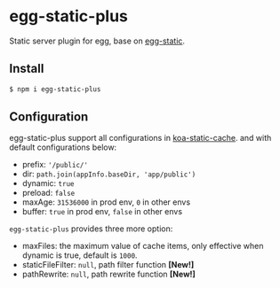 # egg-static-plus

Static server plugin for egg, base on  [egg-static](https://github.com/eggjs/egg-static).

## Install

```sh
$ npm i egg-static-plus
```

## Configuration

egg-static-plus support all configurations in [koa-static-cache](https://github.com/koajs/static-cache). and with default configurations below:

- prefix: `'/public/'`
- dir: `path.join(appInfo.baseDir, 'app/public')`
- dynamic: `true`
- preload: `false`
- maxAge: `31536000` in prod env, `0` in other envs
- buffer: `true` in prod env, `false` in other envs

`egg-static-plus` provides three more option:

- maxFiles: the maximum value of cache items, only effective when dynamic is true, default is `1000`.
- staticFileFilter: `null`, path filter function  **[New!]**
- pathRewrite: `null`, path rewrite function  **[New!]**
